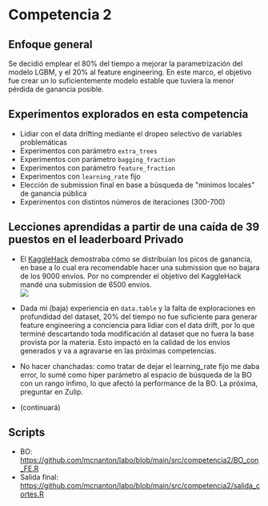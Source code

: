 # Competencia 2

## Enfoque general

Se decidió emplear el 80% del tiempo a mejorar la parametrización del modelo LGBM, y el 20% al feature engineering. En este marco, el objetivo fue crear un lo suficientemente modelo estable que tuviera la menor pérdida de ganancia posible.

## Experimentos explorados en esta competencia

- Lidiar con el data drifting mediante el dropeo selectivo de variables problemáticas
- Experimentos con parámetro `extra_trees`
- Experimentos con parámetro `bagging_fraction`
- Experimentos con parámetro `feature_fraction`
- Experimentos con `learning_rate` fijo 
- Elección de submission final en base a búsqueda de "minimos locales" de ganancia pública
- Experimentos con distintos números de iteraciones (300-700)

## Lecciones aprendidas a partir de una caída de 39 puestos en el leaderboard Privado

* El [KaggleHack](https://github.com/dmecoyfin/labo/tree/main/src/KaggleHack) demostraba cómo se distribuían los picos de ganancia, en base a lo cual era recomendable hacer una submission que no bajara de los 9000 envíos. Por no comprender el objetivo del KaggleHack mandé una submission de 6500 envíos.   
![](https://i.imgur.com/gB2ouhu.png)

* Dada mi (baja) experiencia en `data.table` y la falta de exploraciones en profundidad del dataset, 20% del tiempo no fue suficiente para generar feature engineering a conciencia para lidiar con el data drift, por lo que terminé descartando toda modificación al dataset que no fuera la base provista por la materia. Esto impactó en la calidad de los envíos generados y va a agravarse en las próximas competencias.


*  No hacer chanchadas: como tratar de dejar el learning_rate fijo me daba error, lo sumé como hiper parámetro al espacio de búsqueda de la BO con un rango ínfimo, lo que afectó la performance de la BO. La próxima, preguntar en Zulip.

*  (continuará)

## Scripts
* BO: https://github.com/mcnanton/labo/blob/main/src/competencia2/BO_con_FE.R
* Salida final: https://github.com/mcnanton/labo/blob/main/src/competencia2/salida_cortes.R